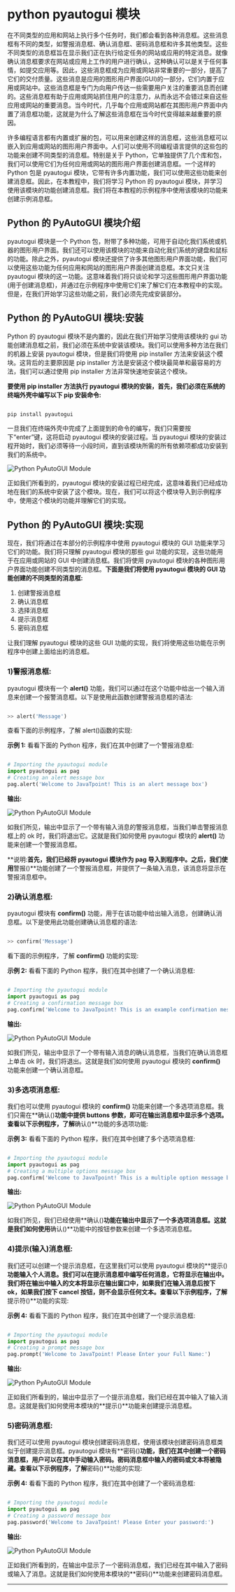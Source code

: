 # python pyautogui 模块



在不同类型的应用和网站上执行多个任务时，我们都会看到各种消息框。这些消息框有不同的类型，如警报消息框、确认消息框、密码消息框和许多其他类型。这些不同类型的消息框旨在显示我们正在执行给定任务的网站或应用的特定消息。就像确认消息框要求在网站或应用上工作的用户进行确认，这种确认可以是关于任何事情，如提交应用等。因此，这些消息框成为应用或网站非常重要的一部分，提高了它们的交付质量。这些消息是应用的图形用户界面(GUI)的一部分，它们内置于应用或网站中。这些消息框是专门为向用户传达一些需要用户关注的重要消息而创建的。这些消息框有助于应用或网站抓住用户的注意力，从而永远不会错过来自这些应用或网站的重要消息。当今时代，几乎每个应用或网站都在其图形用户界面中内置了消息框功能，这就是为什么了解这些消息框在当今时代变得越来越重要的原因。

许多编程语言都有内置或扩展的包，可以用来创建这样的消息框，这些消息框可以嵌入到应用或网站的图形用户界面中。人们可以使用不同编程语言提供的这些包的功能来创建不同类型的消息框。特别是关于 Python，它单独提供了几个库和包，我们可以使用它们为任何应用或网站的图形用户界面创建消息框。一个这样的 Python 包是 pyautogui 模块，它带有许多内置功能，我们可以使用这些功能来创建消息框。因此，在本教程中，我们将学习 Python 的 pyautogui 模块，并学习使用该模块的功能创建消息框。我们将在本教程的示例程序中使用该模块的功能来创建示例消息框。

## Python 的 PyAutoGUI 模块介绍

pyautogui 模块是一个 Python 包，附带了多种功能，可用于自动化我们系统或机器的图形用户界面。我们还可以使用该模块的功能来自动化我们系统的键盘和鼠标的功能。除此之外，pyautogui 模块还提供了许多其他图形用户界面功能，我们可以使用这些功能为任何应用和网站的图形用户界面创建消息框。本文只关注 pyautogui 模块的这一功能。这意味着我们将只谈论和学习这些图形用户界面功能(用于创建消息框)，并通过在示例程序中使用它们来了解它们在本教程中的实现。但是，在我们开始学习这些功能之前，我们必须先完成安装部分。

## Python 的 PyAutoGUI 模块:安装

Python 的 pyautogui 模块不是内置的，因此在我们开始学习使用该模块的 gui 功能创建消息框之前，我们必须在系统中安装该模块。我们可以使用多种方法在我们的机器上安装 pyautogui 模块，但是我们将使用 pip installer 方法来安装这个模块。这背后的主要原因是 pip installer 方法是安装这个模块最简单和最容易的方法，我们可以通过使用 pip installer 方法非常快速地安装这个模块。

**要使用 pip installer 方法执行 pyautogui 模块的安装，首先，我们必须在系统的终端外壳中编写以下 pip 安装命令:**

```py

pip install pyautogui

```

一旦我们在终端外壳中完成了上面提到的命令的编写，我们只需要按下“enter”键，这将启动 pyautogui 模块的安装过程。当 pyautogui 模块的安装过程开始时，我们必须等待一小段时间，直到该模块所需的所有依赖项都成功安装到我们的系统中。

![Python PyAutoGUI Module](img/4404a0deda2dfaa848207b7584de588e.png)

正如我们所看到的，pyautogui 模块的安装过程已经完成，这意味着我们已经成功地在我们的系统中安装了这个模块。现在，我们可以将这个模块导入到示例程序中，使用这个模块的功能并理解它们的实现。

## Python 的 PyAutoGUI 模块:实现

现在，我们将通过在本部分的示例程序中使用 pyautogui 模块的 GUI 功能来学习它们的功能。我们将只理解 pyautogui 模块的那些 gui 功能的实现，这些功能用于在应用或网站的 GUI 中创建消息框。我们将使用 pyautogui 模块的各种图形用户界面功能创建不同类型的消息框。**下面是我们将使用 pyautogui 模块的 GUI 功能创建的不同类型的消息框:**

1.  创建警报消息框
2.  确认消息框
3.  选择消息框
4.  提示消息框
5.  密码消息框

让我们理解 pyautogui 模块的这些 GUI 功能的实现，我们将使用这些功能在示例程序中创建上面给出的消息框。

### 1)警报消息框:

pyautogui 模块有一个 **alert()** 功能，我们可以通过在这个功能中给出一个输入消息来创建一个报警消息框。以下是使用此函数创建警报消息框的语法:

```py

>> alert('Message')

```

查看下面的示例程序，了解 alert()函数的实现:

**示例 1:** 看看下面的 Python 程序，我们在其中创建了一个警报消息框:

```py

# Importing the pyautogui module
import pyautogui as pag
# Creating an alert message box
pag.alert('Welcome to JavaTpoint! This is an alert message box')

```

**输出:**

![Python PyAutoGUI Module](img/d3eb914b4a02bee4a88f52f2629f1ecf.png)

如我们所见，输出中显示了一个带有输入消息的警报消息框，当我们单击警报消息框上的 ok 时，我们将退出它。这就是我们如何使用 pyautogui 模块的 **alert()** 功能来创建一个警报消息框。

**说明:**首先，我们已经将 pyautogui 模块作为 pag 导入到程序中。之后，我们使用**警报()**功能创建了一个警报消息框，并提供了一条输入消息，该消息将显示在警报消息框中。

### 2)确认消息框:

pyautogui 模块有 **confirm()** 功能，用于在该功能中给出输入消息，创建确认消息框。以下是使用此功能创建确认消息框的语法:

```py

>> confirm('Message')

```

看下面的示例程序，了解 **confirm()** 功能的实现:

**示例 2:** 看看下面的 Python 程序，我们在其中创建了一个确认消息框:

```py

# Importing the pyautogui module
import pyautogui as pag
# Creating a confirmation message box
pag.confirm('Welcome to JavaTpoint! This is an example confirmation message box, and shall we proceed to next part?')

```

**输出:**

![Python PyAutoGUI Module](img/988f464a97db53f66f666f876a613b67.png)

如我们所见，输出中显示了一个带有输入消息的确认消息框，当我们在确认消息框上单击 ok 时，我们将退出。这就是我们如何使用 pyautogui 模块的 **confirm()** 功能来创建一个确认消息框。

### 3)多选项消息框:

我们也可以使用 pyautogui 模块的 **confirm()** 功能来创建一个多选项消息框。我们只需在**确认()**功能中提供 buttons 参数，即可在输出消息框中显示多个选项。查看以下示例程序，了解**确认()**功能的多选项功能:

**示例 3:** 看看下面的 Python 程序，我们在其中创建了多个选项消息框:

```py

# Importing the pyautogui module
import pyautogui as pag
# Creating a multiple options message box
pag.confirm('Welcome to JavaTpoint! This is a multiple option message box', buttons = ['Option A', 'Option B', 'Option C', 'Option D'])

```

**输出:**

![Python PyAutoGUI Module](img/3cbb1fd0b7b0eff8806b6aa292485fcf.png)

如我们所见，我们已经使用**确认()**功能在输出中显示了一个多选项消息框。这就是我们如何使用**确认()**功能中的按钮参数来创建一个多选项消息框。

### 4)提示(输入)消息框:

我们还可以创建一个提示消息框，在这里我们可以使用 pyautogui 模块的**提示()**功能输入个人消息。我们可以在提示消息框中编写任何消息，它将显示在输出中。我们将在输出中输入的文本将显示在输出窗口中，如果我们在输入消息后按下 ok，如果我们按下 cancel 按钮，则不会显示任何文本。查看以下示例程序，了解**提示符()**功能的实现:

**示例 4:** 看看下面的 Python 程序，我们在其中创建了一个提示消息框:

```py

# Importing the pyautogui module
import pyautogui as pag
# Creating a prompt message box
pag.prompt('Welcome to JavaTpoint! Please Enter your Full Name:')

```

**输出:**

![Python PyAutoGUI Module](img/829e8c8c4d7b2b1cf67a2ec129b82a53.png)

正如我们所看到的，输出中显示了一个提示消息框，我们已经在其中输入了输入消息。这就是我们如何使用本模块的**提示()**功能来创建提示消息框。

### 5)密码消息框:

我们还可以使用 pyautogui 模块创建密码消息框，使用该模块创建密码消息框类似于创建提示消息框。pyautogui 模块有**密码()**功能，我们在其中创建一个密码消息框，用户可以在其中手动输入密码。密码消息框中输入的密码或文本将被隐藏。查看以下示例程序，了解**密码()**功能的实现:

**示例 4:** 看看下面的 Python 程序，我们在其中创建了一个密码消息框:

```py

# Importing the pyautogui module
import pyautogui as pag
# Creating a password message box
pag.password('Welcome to JavaTpoint! Please Enter your password:')

```

**输出:**

![Python PyAutoGUI Module](img/78f76ba11040bcf37718d69352719a2b.png)

正如我们所看到的，在输出中显示了一个密码消息框，我们已经在其中输入了密码或输入了消息。这就是我们如何使用本模块的**密码()**功能来创建密码消息框。

* * *